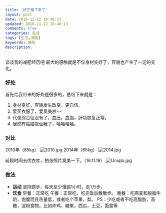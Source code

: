 ```yaml
---
title: '终于瘦下来了'
layout: post
date: 2016-11-22 16:40:13
updated: 2016-11-22 16:40:13
comments: true
categories: 生活 
tags: [生活,减脂]
keywords: 减脂
description: 
---
```



谈谈我的减肥经历吧
最大的感触就是不仅身材变好了，容貌也产生了一定的变化。

### 好处

首先给我带来的好处是很多的，总结下来就是：
 1. 身材变好，容貌发生改变，更自信。
 2. 爱买衣服了，爱臭美啦~~
 3. 代谢综合征没有了，血压，血脂，肝功恢复正常。
 4. 居然有姑娘搭讪我了，哈哈哈哈。

### 对比

2010年（85kg）
![2010.jpg](https://ooo.0o0.ooo/2016/11/28/583bce8f21f0c.jpg)
2014年（65kg）
![2014.jpg](https://ooo.0o0.ooo/2016/11/28/583bce8f2e657.jpg)

前段时间去优衣库，拍张照片臭美一下。（16.11.19）
![Uniqlo.jpg](https://ooo.0o0.ooo/2016/11/28/583bce8f97f59.jpg)

### 做法

 - **运动**
坚持跑步，每天至少慢跑1小时，走1万步。
 - **饮食**
早餐：正常吃
午餐：正常吃，吃完饭后散散步。
晚餐：吃燕麦和脱脂牛奶，饱腹而且热量低，或者吃个苹果，梨。
PS：少吃或者不吃高脂肪，高糖，淀粉食物，比如炸鸡，糖果，西瓜，土豆，面食等
